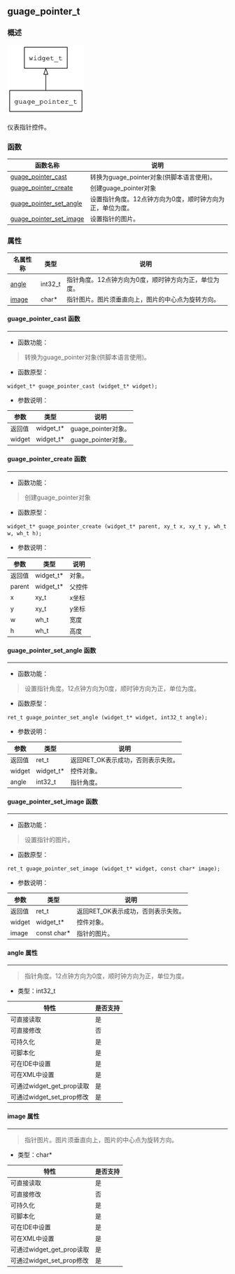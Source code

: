 ## guage\_pointer\_t
### 概述
![image](images/guage_pointer_t_0.png)

 仪表指针控件。
### 函数
<p id="guage_pointer_t_methods">

| 函数名称 | 说明 | 
| -------- | ------------ | 
| <a href="#guage_pointer_t_guage_pointer_cast">guage\_pointer\_cast</a> | 转换为guage_pointer对象(供脚本语言使用)。 |
| <a href="#guage_pointer_t_guage_pointer_create">guage\_pointer\_create</a> | 创建guage_pointer对象 |
| <a href="#guage_pointer_t_guage_pointer_set_angle">guage\_pointer\_set\_angle</a> | 设置指针角度。12点钟方向为0度，顺时钟方向为正，单位为度。 |
| <a href="#guage_pointer_t_guage_pointer_set_image">guage\_pointer\_set\_image</a> | 设置指针的图片。 |
### 属性
<p id="guage_pointer_t_properties">

| 名属性称 | 类型 | 说明 | 
| -------- | ----- | ------------ | 
| <a href="#guage_pointer_t_angle">angle</a> | int32\_t | 指针角度。12点钟方向为0度，顺时钟方向为正，单位为度。 |
| <a href="#guage_pointer_t_image">image</a> | char* | 指针图片。图片须垂直向上，图片的中心点为旋转方向。 |
#### guage\_pointer\_cast 函数
-----------------------

* 函数功能：

> <p id="guage_pointer_t_guage_pointer_cast"> 转换为guage_pointer对象(供脚本语言使用)。



* 函数原型：

```
widget_t* guage_pointer_cast (widget_t* widget);
```

* 参数说明：

| 参数 | 类型 | 说明 |
| -------- | ----- | --------- |
| 返回值 | widget\_t* | guage\_pointer对象。 |
| widget | widget\_t* | guage\_pointer对象。 |
#### guage\_pointer\_create 函数
-----------------------

* 函数功能：

> <p id="guage_pointer_t_guage_pointer_create"> 创建guage_pointer对象



* 函数原型：

```
widget_t* guage_pointer_create (widget_t* parent, xy_t x, xy_t y, wh_t w, wh_t h);
```

* 参数说明：

| 参数 | 类型 | 说明 |
| -------- | ----- | --------- |
| 返回值 | widget\_t* | 对象。 |
| parent | widget\_t* | 父控件 |
| x | xy\_t | x坐标 |
| y | xy\_t | y坐标 |
| w | wh\_t | 宽度 |
| h | wh\_t | 高度 |
#### guage\_pointer\_set\_angle 函数
-----------------------

* 函数功能：

> <p id="guage_pointer_t_guage_pointer_set_angle"> 设置指针角度。12点钟方向为0度，顺时钟方向为正，单位为度。



* 函数原型：

```
ret_t guage_pointer_set_angle (widget_t* widget, int32_t angle);
```

* 参数说明：

| 参数 | 类型 | 说明 |
| -------- | ----- | --------- |
| 返回值 | ret\_t | 返回RET\_OK表示成功，否则表示失败。 |
| widget | widget\_t* | 控件对象。 |
| angle | int32\_t | 指针角度。 |
#### guage\_pointer\_set\_image 函数
-----------------------

* 函数功能：

> <p id="guage_pointer_t_guage_pointer_set_image"> 设置指针的图片。



* 函数原型：

```
ret_t guage_pointer_set_image (widget_t* widget, const char* image);
```

* 参数说明：

| 参数 | 类型 | 说明 |
| -------- | ----- | --------- |
| 返回值 | ret\_t | 返回RET\_OK表示成功，否则表示失败。 |
| widget | widget\_t* | 控件对象。 |
| image | const char* | 指针的图片。 |
#### angle 属性
-----------------------
> <p id="guage_pointer_t_angle"> 指针角度。12点钟方向为0度，顺时钟方向为正，单位为度。


* 类型：int32\_t

| 特性 | 是否支持 |
| -------- | ----- |
| 可直接读取 | 是 |
| 可直接修改 | 否 |
| 可持久化   | 是 |
| 可脚本化   | 是 |
| 可在IDE中设置 | 是 |
| 可在XML中设置 | 是 |
| 可通过widget\_get\_prop读取 | 是 |
| 可通过widget\_set\_prop修改 | 是 |
#### image 属性
-----------------------
> <p id="guage_pointer_t_image"> 指针图片。图片须垂直向上，图片的中心点为旋转方向。


* 类型：char*

| 特性 | 是否支持 |
| -------- | ----- |
| 可直接读取 | 是 |
| 可直接修改 | 否 |
| 可持久化   | 是 |
| 可脚本化   | 是 |
| 可在IDE中设置 | 是 |
| 可在XML中设置 | 是 |
| 可通过widget\_get\_prop读取 | 是 |
| 可通过widget\_set\_prop修改 | 是 |
